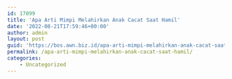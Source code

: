 ```yaml
---
id: 17099
title: 'Apa Arti Mimpi Melahirkan Anak Cacat Saat Hamil'
date: '2022-08-21T17:59:46+00:00'
author: admin
layout: post
guid: 'https://bos.awn.biz.id/apa-arti-mimpi-melahirkan-anak-cacat-saat-hamil/'
permalink: /apa-arti-mimpi-melahirkan-anak-cacat-saat-hamil/
categories:
    - Uncategorized
---
```


